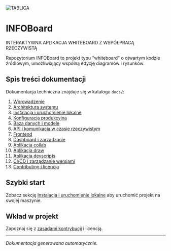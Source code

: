 ![TABLICA](https://github.com/user-attachments/assets/bc54746e-1b9e-4839-b0c1-6716cfbebc46)
# INFOBoard

INTERAKTYWNA APLIKACJA WHITEBOARD Z WSPÓŁPRACĄ RZECZYWISTĄ

Repozytorium INFOBoard to projekt typu "whiteboard" o otwartym kodzie źródłowym, umożliwiający wspólną edycję diagramów i rysunków.

## Spis treści dokumentacji

Dokumentacja techniczna znajduje się w katalogu `docs/`:

1. [Wprowadzenie](docs/01_wprowadzenie.md)
2. [Architektura systemu](docs/02_architektura_systemu.md)
3. [Instalacja i uruchomienie lokalne](docs/03_instalacja_i_uruchomienie_lokalne.md)
4. [Konfiguracja produkcyjna](docs/04_konfiguracja_produkcjna.md)
5. [Baza danych i modele](docs/05_baza_danych_i_modele.md)
6. [API i komunikacja w czasie rzeczywistym](docs/06_api_i_komunikacja_w_czasie_rzeczywistym.md)
7. [Frontend](docs/07_frontend.md)
8. [Dashboard i zarządzanie](docs/08_dashboard_i_zarzadzanie.md)
9. [Aplikacja collab](docs/09_aplikacja_collab.md)
10. [Aplikacja draw](docs/10_aplikacja_draw.md)
11. [Aplikacja devscripts](docs/11_aplikacja_devscripts.md)
12. [CI/CD i zarządzanie wersjami](docs/12_ci_cd_i_zarzadzanie_wersjami.md)
13. [Contributing i licencja](docs/13_contributing_i_licencja.md)

## Szybki start

Zobacz sekcję [Instalacja i uruchomienie lokalne](docs/03_instalacja_i_uruchomienie_lokalne.md) aby uruchomić projekt na swojej maszynie.

## Wkład w projekt

Zapoznaj się z [zasadami kontrybucji](docs/13_contributing_i_licencja.md#131-contributing-wklad-w-projekt) i licencją.

---

*Dokumentacja generowana automatycznie.*
